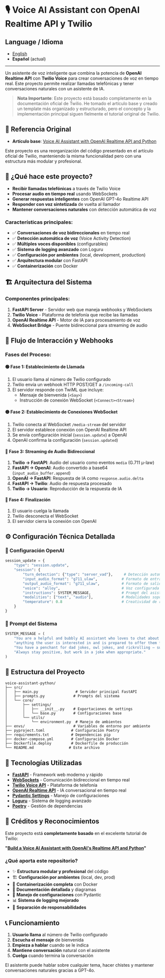 # 🎙️ Voice AI Assistant con OpenAI Realtime API y Twilio

## Language / Idioma
- [English](README.md)
- **Español** (actual)

---

Un asistente de voz inteligente que combina la potencia de **OpenAI Realtime API** con **Twilio Voice** para crear conversaciones de voz en tiempo real. Este proyecto permite realizar llamadas telefónicas y tener conversaciones naturales con un asistente de IA.

> **Nota Importante**: Este proyecto está basado completamente en la documentación oficial de Twilio. He tomado el artículo base y creado un template más organizado y estructurado, pero el concepto y la implementación principal siguen fielmente el tutorial original de Twilio.

## 📖 Referencia Original

- **Artículo base**: [Voice AI Assistant with OpenAI Realtime API and Python](https://www.twilio.com/en-us/blog/voice-ai-assistant-openai-realtime-api-python)

Este proyecto es una reorganización  del código presentado en el artículo oficial de Twilio, manteniendo la misma funcionalidad pero con una estructura más modular y profesional.

## 🚀 ¿Qué hace este proyecto?

- **Recibir llamadas telefónicas** a través de Twilio Voice
- **Procesar audio en tiempo real** usando WebSockets
- **Generar respuestas inteligentes** con OpenAI GPT-4o Realtime API  
- **Responder con voz sintetizada** de vuelta al llamador
- **Mantener conversaciones naturales** con detección automática de voz

### Características principales:

- ✅ **Conversaciones de voz bidireccionales** en tiempo real
- ✅ **Detección automática de voz** (Voice Activity Detection)
- ✅ **Múltiples voces disponibles** (configurables)
- ✅ **Sistema de logging avanzado** con Loguru
- ✅ **Configuración por ambientes** (local, development, production)
- ✅ **Arquitectura modular** con FastAPI
- ✅ **Containerización** con Docker

## 🏗️ Arquitectura del Sistema

### Componentes principales:

1. **FastAPI Server** - Servidor web que maneja webhooks y WebSockets
2. **Twilio Voice** - Plataforma de telefonía que recibe las llamadas
3. **OpenAI Realtime API** - Motor de IA para procesamiento de voz
4. **WebSocket Bridge** - Puente bidireccional para streaming de audio

## 🔄 Flujo de Interacción y Webhooks

### Fases del Proceso:

#### 🟢 Fase 1: Establecimiento de Llamada 
1. El usuario llama al número de Twilio configurado
2. Twilio envía un webhook HTTP POST/GET a `/incoming-call`
3. El servidor responde con TwiML que incluye:
   - Mensaje de bienvenida (`<Say>`)
   - Instrucción de conexión WebSocket (`<Connect><Stream>`)

#### 🟡 Fase 2: Establecimiento de Conexiones WebSocket
1. Twilio conecta al WebSocket `/media-stream` del servidor
2. El servidor establece conexión con OpenAI Realtime API
3. Se envía configuración inicial (`session.update`) a OpenAI
4. OpenAI confirma la configuración (`session.updated`)

#### 🔵 Fase 3: Streaming de Audio Bidireccional
1. **Twilio → FastAPI**: Audio del usuario como eventos `media` (G.711 μ-law)
2. **FastAPI → OpenAI**: Audio convertido a base64 (`input_audio_buffer.append`)
3. **OpenAI → FastAPI**: Respuesta de IA como `response.audio.delta`
4. **FastAPI → Twilio**: Audio de respuesta procesado
5. **Twilio → Usuario**: Reproducción de la respuesta de IA

#### 🔴 Fase 4: Finalización 
1. El usuario cuelga la llamada
2. Twilio desconecta el WebSocket
3. El servidor cierra la conexión con OpenAI

## ⚙️ Configuración Técnica Detallada

### 🤖 Configuración OpenAI
```python
session_update = {
    "type": "session.update",
    "session": {
        "turn_detection": {"type": "server_vad"},     # Detección automática de voz
        "input_audio_format": "g711_ulaw",           # Formato de entrada
        "output_audio_format": "g711_ulaw",          # Formato de salida  
        "voice": "alloy",                            # Voz configurada
        "instructions": SYSTEM_MESSAGE,              # Prompt del asistente
        "modalities": ["text", "audio"],             # Modalidades soportadas
        "temperature": 0.8                           # Creatividad de respuestas
    }
}
```

### 🎯 Prompt del Sistema
```python
SYSTEM_MESSAGE = (
    "You are a helpful and bubbly AI assistant who loves to chat about "
    "anything the user is interested in and is prepared to offer them facts. " 
    "You have a penchant for dad jokes, owl jokes, and rickrolling – subtly. "
    "Always stay positive, but work in a joke when appropriate."
)
```

## 📁 Estructura del Proyecto

```
voice-assistant-python/
├── src/
│   ├── main.py                 # Servidor principal FastAPI
│   ├── prompts.py             # Prompts del sistema
│   └── core/
│       ├── settings/
│       │   ├── __init__.py    # Exportaciones de settings
│       │   └── base.py        # Configuraciones base
│       └── utils/
│           └── environment.py  # Manejo de ambientes
├── envs/                      # Variables de entorno por ambiente
├── pyproject.toml            # Configuración Poetry
├── requirements.txt          # Dependencias pip
├── docker-compose.yml        # Configuración Docker
├── Dockerfile.deploy         # Dockerfile de producción
└── README.md                # Este archivo
```

## 🔧 Tecnologías Utilizadas

- **[FastAPI](https://fastapi.tiangolo.com/)** - Framework web moderno y rápido
- **[WebSockets](https://websockets.readthedocs.io/)** - Comunicación bidireccional en tiempo real
- **[Twilio Voice API](https://www.twilio.com/docs/voice)** - Plataforma de telefonía
- **[OpenAI Realtime API](https://platform.openai.com/docs/guides/realtime)** - IA conversacional en tiempo real
- **[Pydantic Settings](https://docs.pydantic.dev/latest/concepts/pydantic_settings/)** - Manejo de configuraciones
- **[Loguru](https://loguru.readthedocs.io/)** - Sistema de logging avanzado
- **[Poetry](https://python-poetry.org/)** - Gestión de dependencias

## 🤝 Créditos y Reconocimientos

Este proyecto está **completamente basado** en el excelente tutorial de Twilio:

**"[Build a Voice AI Assistant with OpenAI's Realtime API and Python](https://www.twilio.com/en-us/blog/voice-ai-assistant-openai-realtime-api-python)"**

### ¿Qué aporta este repositorio?

- ✨ **Estructura modular y profesional** del código
- 🏗️ **Configuración por ambientes** (local, dev, prod)
- 🐳 **Containerización completa** con Docker
- 📝 **Documentación detallada** y diagramas
- 🔧 **Manejo de configuraciones** con Pydantic
- 📊 **Sistema de logging mejorado**
- 🎯 **Separación de responsabilidades**

## 📞 Funcionamiento 

1. **Usuario llama** al número de Twilio configurado
2. **Escucha el mensaje** de bienvenida
3. **Empieza a hablar** cuando se le indica
4. **Mantiene conversación** natural con el asistente
5. **Cuelga** cuando termina la conversación

El asistente puede hablar sobre cualquier tema, hacer chistes y mantener conversaciones naturales gracias a GPT-4o. 